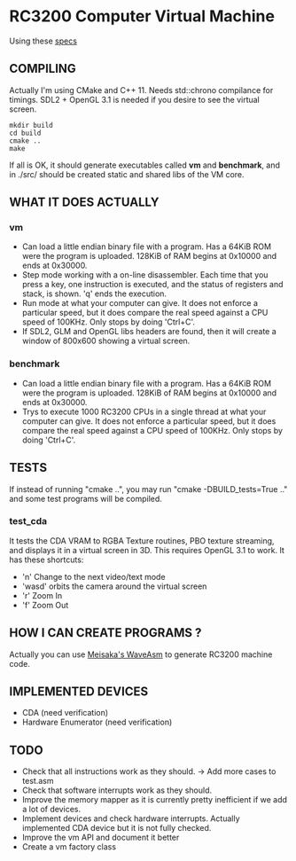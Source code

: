 RC3200 Computer Virtual Machine
===============================

Using these [specs](https://github.com/Zardoz89/Trillek-Computer)

COMPILING
---------
Actually I'm using CMake and C++ 11. Needs std::chrono compilance for timings. SDL2 + OpenGL 3.1 is needed if you desire to see the virtual screen.

    mkdir build
    cd build
    cmake ..
    make
 
If all is OK, it should generate executables called **vm** and **benchmark**, and in ./src/ should be created static and shared libs of the VM core.

WHAT IT DOES ACTUALLY
------------------

### vm

- Can load a little endian binary file with a program. Has a 64KiB ROM were the program is uploaded. 128KiB of RAM begins at 0x10000 and ends at 0x30000.
- Step mode working with a on-line disassembler. Each time that you press a
  key, one instruction is executed, and the status of registers and stack, is
  shown. 'q' ends the execution.
- Run mode at what your computer can give. It does not enforce a particular speed, but it does compare the real speed against a CPU speed of 100KHz. Only stops by doing 'Ctrl+C'.
- If SDL2, GLM and OpenGL libs headers are found, then it will create a window of 800x600 showing a virtual screen.

### benchmark

- Can load a little endian binary file with a program. Has a 64KiB ROM were the program is uploaded. 128KiB of RAM begins at 0x10000 and ends at 0x30000.
- Trys to execute 1000 RC3200 CPUs in a single thread at what your computer can give. It does not enforce a particular speed, but it does compare the real speed against a CPU speed of 100KHz. Only stops by doing 'Ctrl+C'.

TESTS
-----

If instead of running "cmake ..", you may run "cmake -DBUILD_tests=True .." and some test programs will be compiled.

### test_cda

It tests the CDA VRAM to RGBA Texture routines, PBO texture streaming, and displays it in a virtual screen in 3D. This requires OpenGL 3.1 to work.
It has these shortcuts:

- 'n' Change to the next video/text mode
- 'wasd' orbits the camera around the virtual screen
- 'r' Zoom In
- 'f' Zoom Out

HOW I CAN CREATE PROGRAMS ?
---------------------------
Actually you can use <a href="https://github.com/Meisaka/WaveAsm" target="_blank">Meisaka's WaveAsm</a> to generate RC3200 machine code.

IMPLEMENTED DEVICES
-------------------

- CDA (need verification)
- Hardware Enumerator (need verification)


TODO
----

- Check that all instructions work as they should. -> Add more cases to test.asm
- Check that software interrupts work as they should.
- Improve the memory mapper as it is currently pretty inefficient if we add a lot of devices.
- Implement devices and check hardware interrupts. Actually implemented CDA device but it is not fully checked.
- Improve the vm API and document it better
- Create a vm factory class

